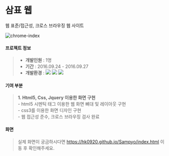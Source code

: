 # 삼표 웹
웹 표준/접근성, 크로스 브라우징 웹 사이트

  ![chrome-index](https://user-images.githubusercontent.com/75876034/155284803-a0008231-280a-4cf9-8511-20bf800863fb.png)


#### 프로젝트 정보
> * **개발인원** : 1명
> * **기간** : 2016.09.24 - 2016.09.27
> * **개발환경** : 
    <span><img src="https://img.shields.io/badge/HTML-e34f26?style=flat&logo=html5&logoColor=white"/></span>
    <span><img src="https://img.shields.io/badge/CSS-1572b6?style=flat&logo=css3&logoColor=white"/></span>
    <span><img src="https://img.shields.io/badge/jQuery-0769ad?style=flat&logo=jquery&logoColor=white"/></span>

#### 기여 부분
>   **1. Html5, Css, Jquery 이용한 화면 구현**   
>     - html5 시멘틱 태그 이용한 웹 화면 뼈대 및 레이아웃 구현  
>     - css3를 이용한 화면 디자인 구현  
>     - 웹 접근성 준수, 크로스 브라우징 검사 완료  

#### 화면
>   실제 화면이 궁금하시다면 https://hk0920.github.io/Sampyo/index.html 이동 후 확인해주세요.
